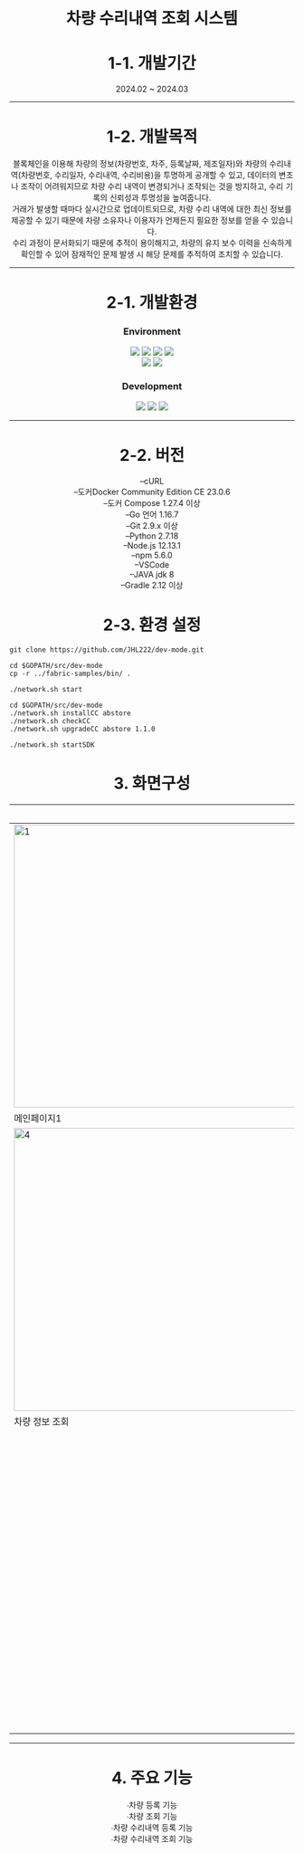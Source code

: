<div align="center">
   
# 차량 수리내역 조회 시스템

# 1-1. 개발기간

2024.02 ~ 2024.03

***

# 1-2. 개발목적

블록체인을 이용해 차량의 정보(차량번호, 차주, 등록날짜, 제조일자)와 차량의 수리내역(차량번호, 수리일자, 수리내역, 수리비용)을 투명하게 공개할 수 있고,
데이터의 변조나 조작이 어려워지므로 차량 수리 내역이 변경되거나 조작되는 것을 방지하고, 수리 기록의 신뢰성과 투명성을 높여줍니다.<br/>
거래가 발생할 때마다 실시간으로 업데이트되므로, 차량 수리 내역에 대한 최신 정보를 제공할 수 있기 때문에 차량 소유자나 이용자가 언제든지 필요한 정보를 얻을 수 있습니다.<br/>
수리 과정이 문서화되기 때문에 추적이 용이해지고, 차량의 유지 보수 이력을 신속하게 확인할 수 있어 잠재적인 문제 발생 시 해당 문제를 추적하여 조치할 수 있습니다.
   
***

# 2-1. 개발환경

### Environment

<img src="https://img.shields.io/badge/Visual&nbsp;Studio&nbsp;Code-007ACC?style=flat-square&logo=VisualStudioCode&logoColor=white"/>
<img src="https://img.shields.io/badge/Git-F05032?style=flat-square&logo=Git&logoColor=white"/>
<img src="https://img.shields.io/badge/GitHub-181717?style=flat-square&logo=GitHub&logoColor=white"/>
<img src="https://img.shields.io/badge/Linux-FCC624?style=flat-square&logo=Linux&logoColor=white"/><br/>
<img src="https://img.shields.io/badge/Docker-2496ED?style=flat-square&logo=Docker&logoColor=white"/>
<img src="https://img.shields.io/badge/NodeJS-339933?style=flat-square&logo=NodeJS&logoColor=white"/>

### Development

<img src="https://img.shields.io/badge/Express-000000?style=flat-square&logo=Express&logoColor=white"/>
<img src="https://img.shields.io/badge/Angular-0F0F11?style=flat-square&logo=Angular&logoColor=white"/>
<img src="https://img.shields.io/badge/Go-00ADD8?style=flat-square&logo=Go&logoColor=white"/>

***

# 2-2. 버전

–cURL <br/>
–도커Docker Community Edition CE 23.0.6 <br/>
–도커 Compose 1.27.4 이상 <br/>
–Go 언어 1.16.7 <br/>
–Git 2.9.x 이상 <br/>
–Python 2.7.18 <br/>
–Node.js 12.13.1 <br/>
–npm 5.6.0 <br/>
–VSCode <br/>
–JAVA jdk 8 <br/>
–Gradle 2.12 이상 <br/>


# 2-3. 환경 설정
</div>

```
git clone https://github.com/JHL222/dev-mode.git
```
```
cd $GOPATH/src/dev-mode
cp -r ../fabric-samples/bin/ .
```
```
./network.sh start
```
```
cd $GOPATH/src/dev-mode
./network.sh installCC abstore
./network.sh checkCC
./network.sh upgradeCC abstore 1.1.0
```
```
./network.sh startSDK
```

<div align="center">

# 3. 화면구성

||사진||
|------|---|---|
|<img width="500" alt="1" src="https://github.com/JHL222/dev-mode/assets/160108023/251e9718-b997-4b8b-94de-243ffb618070">|<img width="500" alt="2" src="https://github.com/JHL222/dev-mode/assets/160108023/951cfc38-5806-4003-ae68-d477320a6ccd">|<img width="500" alt="3" src="https://github.com/JHL222/dev-mode/assets/160108023/b87f9b0b-d2b5-4333-8f5a-5a017a132694">|
|메인페이지1|메인페이지2|차량 정보 등록|
|<img width="500" alt="4" src="https://github.com/JHL222/dev-mode/assets/160108023/1817fd07-21b5-48e8-bf3d-aee03d57be60">|<img width="500" alt="5" src="https://github.com/JHL222/dev-mode/assets/160108023/70050f86-1000-4b99-93d0-d8f4a134a707">|<img width="500" alt="6" src="https://github.com/JHL222/dev-mode/assets/160108023/9c6f546d-0c11-4558-af2c-8c61a6886fff">|
|차량 정보 조회|차량 수리내역 등록|차량 수리내역 조회|
||<img width="500" alt="7" src="https://github.com/JHL222/dev-mode/assets/160108023/e1ead211-61db-4d66-a1df-5bdbb57c20e1">||
||함수 실행 시 터미널 로그||

***

# 4. 주요 기능

∙차량 등록 기능 <br/>
∙차량 조회 기능 <br/>
∙차량 수리내역 등록 기능 <br/>
∙차량 수리내역 조회 기능 <br/>

</div>
